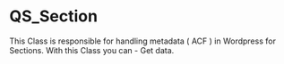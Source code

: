 # QS_Section
This Class is responsible for handling metadata ( ACF ) in Wordpress for Sections.
With this Class you can - Get data.
